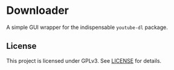 # Downloader
A simple GUI wrapper for the indispensable `youtube-dl` package.

## License
This project is licensed under GPLv3.
See [LICENSE](./LICENSE) for details.
